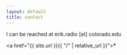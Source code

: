 ```yaml
---
layout: default
title: contact
---
```


I can be reached at erik.radio [at] colorado.edu 





<a href="{{ site.url }}{{ "/" | relative_url }}"><b>*</b></a>
